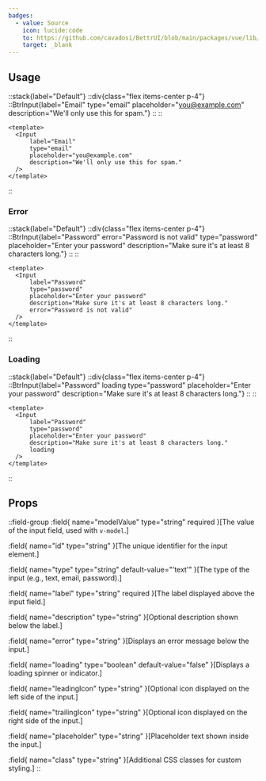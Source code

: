 ```yaml
---
badges:
  - value: Source
    icon: lucide:code
    to: https://github.com/cavadosi/BettrUI/blob/main/packages/vue/lib/Input/Input.vue
    target: _blank
---
```


## Usage



::stack{label="Default"}
  ::div{class="flex items-center p-4"}
  ::BtrInput{label="Email" type="email" placeholder="you@example.com" description="We'll only use this for spam."}
  ::
  ::
  ```vue
  <template>
    <Input 
        label="Email" 
        type="email" 
        placeholder="you@example.com" 
        description="We'll only use this for spam."
    />
  </template>
  ```
::

### Error

::stack{label="Default"}
  ::div{class="flex items-center p-4"}
  ::BtrInput{label="Password" error="Password is not valid" type="password" placeholder="Enter your password" description="Make sure it's at least 8 characters long."}
  ::
  ::
  ```vue
  <template>
    <Input 
        label="Password" 
        type="password" 
        placeholder="Enter your password" 
        description="Make sure it's at least 8 characters long."
        error="Password is not valid"
    />
  </template>
  ```
::

### Loading

::stack{label="Default"}
  ::div{class="flex items-center p-4"}
  ::BtrInput{label="Password" loading type="password" placeholder="Enter your password" description="Make sure it's at least 8 characters long."}
  ::
  ::
  ```vue
  <template>
    <Input 
        label="Password" 
        type="password" 
        placeholder="Enter your password" 
        description="Make sure it's at least 8 characters long."
        loading
    />
  </template>
  ```
::



## Props

::field-group
  :field{
      name="modelValue"
      type="string"
      required
    }[The value of the input field, used with `v-model`.]

  :field{
      name="id"
      type="string"
    }[The unique identifier for the input element.]

  :field{
      name="type"
      type="string"
      default-value="'text'"
    }[The type of the input (e.g., text, email, password).]

  :field{
      name="label"
      type="string"
      required
    }[The label displayed above the input field.]

  :field{
      name="description"
      type="string"
    }[Optional description shown below the label.]

  :field{
      name="error"
      type="string"
    }[Displays an error message below the input.]

  :field{
      name="loading"
      type="boolean"
      default-value="false"
    }[Displays a loading spinner or indicator.]

  :field{
      name="leadingIcon"
      type="string"
    }[Optional icon displayed on the left side of the input.]

  :field{
      name="trailingIcon"
      type="string"
    }[Optional icon displayed on the right side of the input.]

  :field{
      name="placeholder"
      type="string"
    }[Placeholder text shown inside the input.]

  :field{
      name="class"
      type="string"
    }[Additional CSS classes for custom styling.]
::

